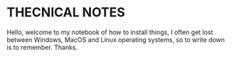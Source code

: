 # THECNICAL NOTES
Hello, welcome to my notebook of how to install things, I often get lost between Windows, MacOS and Linux operating systems, so to write down is to remember. Thanks.
